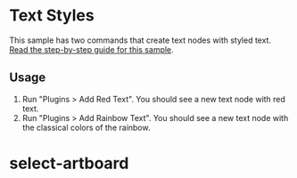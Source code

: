 # Text Styles

This sample has two commands that create text nodes with styled text.
[Read the step-by-step guide for this sample](https://github.com/AdobeXD/Plugin-Guides/tree/master/Guides/how-to-style-text-guide).

## Usage

1. Run "Plugins > Add Red Text". You should see a new text node with red text.
1. Run "Plugins > Add Rainbow Text". You should see a new text node with the classical colors of the rainbow.
# select-artboard
